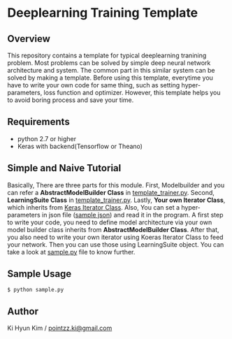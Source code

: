 # Deeplearning Training Template

## Overview
This repository contains a template for typical deeplearning tranining problem.
Most problems can be solved by simple deep neural network architecture and system.
The common part in this similar system can be solved by making a template.
Before using this template, everytime you have to write your own code for same thing, such as setting hyper-parameters, loss function and optimizer.
However, this template helps you to avoid boring process and save your time.

## Requirements

- python 2.7 or higher
- Keras with backend(Tensorflow or Theano)

## Simple and Naive Tutorial
Basically, There are three parts for this module. 
First, Modelbuilder and you can refer a **AbstractModelBuilder Class** in [template_trainer.py](https://github.com/kh-kim/deeplearning_training_template/blob/master/template_trainer.py). 
Second, **LearningSuite Class** in [template_trainer.py](https://github.com/kh-kim/deeplearning_training_template/blob/master/template_trainer.py).
Lastly, **Your own Iterator Class**, which inherits from [Keras Iterator Class](https://github.com/fchollet/keras/blob/master/keras/preprocessing/image.py).
Also, You can set a hyper-parameters in json file ([sample json](https://github.com/kh-kim/deeplearning_training_template/blob/master/hparam.json)) and read it in the program.
A first step to write your code, you need to define model architecture via your own model builder class inherits from **AbstractModelBuilder Class**.
After that, you also need to write your own iterator using Koeras Iterator Class to feed your network.
Then you can use those using LearningSuite object.
You can take a look at [sample.py](https://github.com/kh-kim/deeplearning_training_template/blob/master/sample.py) file to know further.

## Sample Usage

	$ python sample.py

## Author

Ki Hyun Kim / pointzz.ki@gmail.com